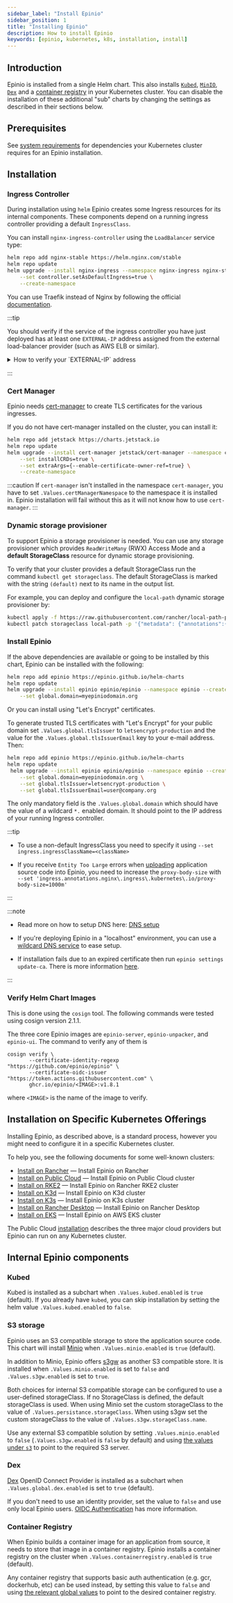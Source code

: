 ```yaml
---
sidebar_label: "Install Epinio"
sidebar_position: 1
title: "Installing Epinio"
description: How to install Epinio
keywords: [epinio, kubernetes, k8s, installation, install]
---
```


## Introduction

Epinio is installed from a single Helm chart.
This also installs [`Kubed`](#kubed), [`MinIO`](#s3-storage), [`Dex`](#dex) and a [container registry](#container-registry) in your Kubernetes cluster.
You can disable the installation of these additional "sub" charts by changing the settings as described in their sections below.

## Prerequisites

See [system requirements](../references/system_requirements/global.md) for dependencies your Kubernetes cluster requires for an Epinio installation.

## Installation

### Ingress Controller

During installation using `helm` Epinio creates some Ingress resources for its internal components.
These components depend on a running ingress controller providing a default `IngressClass`.

You can install `nginx-ingress-controller` using the `LoadBalancer` service type:

```bash
helm repo add nginx-stable https://helm.nginx.com/stable
helm repo update
helm upgrade --install nginx-ingress --namespace nginx-ingress nginx-stable/nginx-ingress \
    --set controller.setAsDefaultIngress=true \
    --create-namespace
```

You can use Traefik instead of Nginx by following the official [documentation](https://doc.traefik.io/traefik/getting-started/install-traefik/#use-the-helm-chart).


:::tip

You should verify if the service of the ingress controller you have just deployed has at least one `EXTERNAL-IP` address assigned from the external load-balancer provider (such as AWS ELB or similar).

<details>

<summary>How to verify your `EXTERNAL-IP` address</summary>


```bash
kubectl get svc nginx-ingress-controller --namespace nginx-ingress
> NAME                       TYPE           CLUSTER-IP      EXTERNAL-IP
> nginx-ingress-controller   LoadBalancer   10.43.223.228   <pending>
```

If you have the `<pending>` value in the `EXTERNAL-IP` column you can try one of the following steps:

- Enable the relevant cloud provider resources for your cluster
- Install the [MetalLB](https://metallb.universe.tf) load balancer into your cluster
- Append `--set "controller.service.externalIPs={<node1-ip>,<node2-ip>}"` to the `helm upgrade --install` command above, or perform `kubectl edit service nginx-ingress-controller -n nginx-ingress` and add:
  ```yaml
  spec:
    externalIPs:
    - <node1-ip>
    - <node2-ip>
  ```

There is more about this in the [NGINX documentation](https://kubernetes.github.io/ingress-nginx/deploy/baremetal).

</details>

:::

### Cert Manager

Epinio needs [cert-manager](https://cert-manager.io/) to create TLS
certificates for the various ingresses.

If you do not have cert-manager installed on the cluster, you can install it:

```bash
helm repo add jetstack https://charts.jetstack.io
helm repo update
helm upgrade --install cert-manager jetstack/cert-manager --namespace cert-manager  \
    --set installCRDs=true \
    --set extraArgs={--enable-certificate-owner-ref=true} \
    --create-namespace
```

:::caution
If `cert-manager` isn't installed in the namespace `cert-manager`,
you have to set `.Values.certManagerNamespace` to the namespace it is installed in.
Epinio installation will fail without this as it will not know how to use `cert-manager`.
:::

### Dynamic storage provisioner

To support Epinio a storage provisioner is needed.
You can use any storage provisioner which provides `ReadWriteMany` (RWX) Access Mode and a **default StorageClass** resource for dynamic storage provisioning.

To verify that your cluster provides a default StorageClass run the command `kubectl get storageclass`. The default StorageClass is marked with the string `(default)` next to its name in the output list.

For example, you can deploy and configure the `local-path` dynamic storage provisioner by:
```bash
kubectl apply -f https://raw.githubusercontent.com/rancher/local-path-provisioner/master/deploy/local-path-storage.yaml
kubectl patch storageclass local-path -p '{"metadata": {"annotations":{"storageclass.kubernetes.io/is-default-class":"true"}}}'
```

### Install Epinio

If the above dependencies are available or going to be installed by this chart,
Epinio can be installed with the following:

```bash
helm repo add epinio https://epinio.github.io/helm-charts
helm repo update
helm upgrade --install epinio epinio/epinio --namespace epinio --create-namespace \
    --set global.domain=myepiniodomain.org
```
Or you can install using "Let's Encrypt" certificates.

To generate trusted TLS certificates with "Let's Encrypt" for your public domain set `.Values.global.tlsIssuer` to `letsencrypt-production` and the value for the `.Values.global.tlsIssuerEmail` key to your e-mail address. Then:

```bash
helm repo add epinio https://epinio.github.io/helm-charts
helm repo update
 helm upgrade --install epinio epinio/epinio --namespace epinio --create-namespace \
    --set global.domain=myepiniodomain.org \
    --set global.tlsIssuer=letsencrypt-production \
    --set global.tlsIssuerEmail=user@company.org
```

The only mandatory field is the `.Values.global.domain` which should have the value of a wildcard `*.` enabled domain.
It should point to the IP address of your running Ingress controller.

:::tip

- To use a non-default IngressClass you need to specify it using `--set ingress.ingressClassName=<className>`

- If you receive `Entity Too Large` errors when [uploading](https://github.com/kubernetes/ingress-nginx/blob/main/docs/user-guide/nginx-configuration/annotations.md#custom-max-body-size) application source code into Epinio, you need to increase the `proxy-body-size` with `--set 'ingress.annotations.nginx\.ingress\.kubernetes\.io/proxy-body-size=1000m'`

:::

:::note

- Read more on how to setup DNS here: [DNS setup](./dns_setup.md)

- If you're deploying Epinio in a "localhost" environment, you can use a [wildcard DNS service](./wildcardDNS_setup.md) to ease setup.

- If installation fails due to an expired certificate then run `epinio settings update-ca`.  There is more information [here](https://docs.epinio.io/references/commands/cli/settings/epinio_settings_update-ca#epinio-settings-update-ca).

:::

### Verify Helm Chart Images

This is done using the `cosign` tool.
The following commands were tested using cosign version 2.1.1.

The three core Epinio images are `epinio-server`, `epinio-unpacker`, and `epinio-ui`.
The command to verify any of them is

```
cosign verify \
       --certificate-identity-regexp "https://github.com/epinio/epinio" \
       --certificate-oidc-issuer "https://token.actions.githubusercontent.com" \
       ghcr.io/epinio/<IMAGE>:v1.8.1
```

where `<IMAGE>` is the name of the image to verify.

## Installation on Specific Kubernetes Offerings

Installing Epinio, as described above, is a standard process, however you might need to configure it in a specific Kubernetes cluster.

To help you, see the following documents for some well-known clusters:

- [Install on Rancher](other_inst_scenarios/install_epinio_on_rancher.md) — Install Epinio on Rancher
- [Install on Public Cloud](other_inst_scenarios/install_epinio_on_public_cloud.md) — Install Epinio on Public Cloud cluster
- [Install on RKE2](other_inst_scenarios/install_epinio_on_rke.md) — Install Epinio on Rancher RKE2 cluster
- [Install on K3d](other_inst_scenarios/install_epinio_on_k3d.md) — Install Epinio on K3d cluster
- [Install on K3s](other_inst_scenarios/install_epinio_on_k3s.md) — Install Epinio on K3s cluster
- [Install on Rancher Desktop](other_inst_scenarios/install_epinio_on_rancher_desktop.md) — Install Epinio on Rancher Desktop
- [Install on EKS](other_inst_scenarios/install_epinio_on_eks.md) — Install Epinio on AWS EKS cluster

The Public Cloud [installation](other_inst_scenarios/install_epinio_on_public_cloud.md) describes the three major cloud providers but Epinio can run on any Kubernetes cluster.

## Internal Epinio components

### Kubed

Kubed is installed as a subchart when `.Values.kubed.enabled` is `true` (default).
If you already have `kubed`, you can skip installation by setting
the helm value `.Values.kubed.enabled` to `false`.

### S3 storage

Epinio uses an S3 compatible storage to store the application source code.
This chart will install [Minio](https://min.io/) when `.Values.minio.enabled` is
`true` (default).

In addition to Minio, Epinio offers [s3gw](https://s3gw.io/) as another S3 compatible store.
It is installed when `.Values.minio.enabled` is set to `false` and `.Values.s3gw.enabled` is set to `true`.

Both choices for internal S3 compatible storage can be configured to use a user-defined storageClass.
If no StorageClass is defined, the default storageClass is used.
When using Minio set the custom storageClass to the value of `.Values.persistance.storageClass`.
When using s3gw set the custom storageClass to the value of `.Values.s3gw.storageClass.name`.

Use any external S3 compatible solution by setting `.Values.minio.enabled` to `false` (`.Values.s3gw.enabled` is `false` by default) and using [the values under `s3`](https://github.com/epinio/helm-charts/blob/b389a4875af9f03b484a911c49a14f834ba04b64/chart/epinio/values.yaml#L44) to point to the required S3 server.

### Dex

[Dex](https://dexidp.io) OpenID Connect Provider is installed as a subchart when `.Values.global.dex.enabled` is set to `true` (default).

If you don't need to use an identity provider, set the value to `false` and use only local Epinio users. [OIDC Authentication](../references/authentication_oidc.md) has more information.

### Container Registry

When Epinio builds a container image for an application from source, it needs
to store that image in a container registry. Epinio installs a container registry
on the cluster when `.Values.containerregistry.enabled` is `true` (default).

Any container registry that supports basic auth authentication (e.g. gcr, dockerhub, etc) can be used
instead, by setting this value to `false` and using
[the relevant global values](https://github.com/epinio/helm-charts/blob/b389a4875af9f03b484a911c49a14f834ba04b64/chart/epinio/values.yaml#L107-L111)
to point to the desired container registry.
